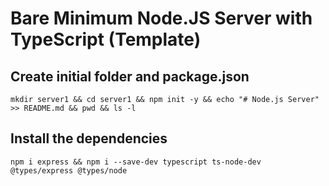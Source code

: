 # Bare Minimum Node.JS Server with TypeScript (Template)

## Create initial folder and package.json

`mkdir server1 && cd server1 && npm init -y && echo "# Node.js Server" >> README.md && pwd && ls -l`

## Install the dependencies

```shell
npm i express && npm i --save-dev typescript ts-node-dev @types/express @types/node
```



